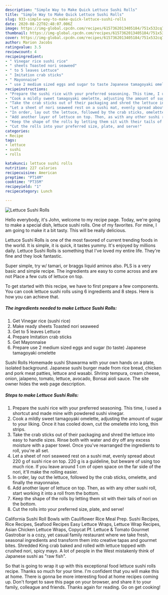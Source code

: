 ```yaml
---
description: "Simple Way to Make Quick Lettuce Sushi Rolls"
title: "Simple Way to Make Quick Lettuce Sushi Rolls"
slug: 933-simple-way-to-make-quick-lettuce-sushi-rolls
date: 2020-08-22T02:48:07.006Z
image: https://img-global.cpcdn.com/recipes/6157362013405184/751x532cq70/lettuce-sushi-rolls-recipe-main-photo.jpg
thumbnail: https://img-global.cpcdn.com/recipes/6157362013405184/751x532cq70/lettuce-sushi-rolls-recipe-main-photo.jpg
cover: https://img-global.cpcdn.com/recipes/6157362013405184/751x532cq70/lettuce-sushi-rolls-recipe-main-photo.jpg
author: Marion Jacobs
ratingvalue: 3.5
reviewcount: 4
recipeingredient:
- " Vinegar rice sushi rice"
- " sheets Toasted nori seaweed"
- " to 5 leaves Lettuce"
- " Imitation crab sticks"
- " Mayonnaise"
- " use 2 medium sized eggs and sugar to taste Japanese tamagoyaki omelette"
recipeinstructions:
- "Prepare the sushi rice with your preferred seasoning. This time, I used a shortcut and made mine with powdered sushi vinegar."
- "Cook a mildly sweet tamagoyaki omelette, adjusting the amount of sugar to your liking. Once it has cooled down, cut the omelette into long, thin strips."
- "Take the crab sticks out of their packaging and shred the lettuce into easy to handle sizes. Rinse both with water and dry off any excess moisture with a paper towel. Once you&#39;ve rearranged the ingredients to roll, you&#39;re all set."
- "Let a sheet of nori seaweed rest on a sushi mat, evenly spread about 220 g of sushi rice on top. 220 g is a guideline, but beware of using too much rice. If you leave around 1 cm of open space on the far side of the nori, it&#39;ll make the rolling easier."
- "In order, lay out the lettuce, followed by the crab sticks, omelette, and finally the mayonnaise."
- "Add another layer of lettuce on top. Then, as with any other sushi roll, start working it into a roll from the bottom."
- "Keep the shape of the rolls by letting them sit with their tails of nori on the bottom."
- "Cut the rolls into your preferred size, plate, and serve!"
categories:
- Recipe
tags:
- lettuce
- sushi
- rolls

katakunci: lettuce sushi rolls 
nutrition: 227 calories
recipecuisine: American
preptime: "PT14M"
cooktime: "PT35M"
recipeyield: "1"
recipecategory: Lunch

---
```



![Lettuce Sushi Rolls](https://img-global.cpcdn.com/recipes/6157362013405184/751x532cq70/lettuce-sushi-rolls-recipe-main-photo.jpg)

Hello everybody, it's John, welcome to my recipe page. Today, we're going to make a special dish, lettuce sushi rolls. One of my favorites. For mine, I am going to make it a bit tasty. This will be really delicious.

Lettuce Sushi Rolls is one of the most favored of current trending foods in the world. It is simple, it is quick, it tastes yummy. It's enjoyed by millions daily. Lettuce Sushi Rolls is something that I've loved my entire life. They're fine and they look fantastic.

Super simple, try w/ tamari, or braggs liquid aminos also. PLS is a very basic and simple recipe. The ingredients are easy to come across and are not Place a few cuts of lettuce on top.


To get started with this recipe, we have to first prepare a few components. You can cook lettuce sushi rolls using 6 ingredients and 8 steps. Here is how you can achieve that.

<!--inarticleads1-->

##### The ingredients needed to make Lettuce Sushi Rolls:

1. Get  Vinegar rice (sushi rice)
1. Make ready  sheets Toasted nori seaweed
1. Get  to 5 leaves Lettuce
1. Prepare  Imitation crab sticks
1. Get  Mayonnaise
1. Prepare  use 2 medium sized eggs and sugar (to taste) Japanese tamagoyaki omelette


Sushi Rolls Homemade sushi Shawarma with your own hands on a plate, isolated background. Japanese sushi burger made from rice bread, chicken and pork meat patties, lettuce and wasabi. Shrimp tempura, cream cheese, onion, jalapeno, tomato, lettuce, avocado, Bonsai aioli sauce. The site owner hides the web page description. 

<!--inarticleads2-->

##### Steps to make Lettuce Sushi Rolls:

1. Prepare the sushi rice with your preferred seasoning. This time, I used a shortcut and made mine with powdered sushi vinegar.
1. Cook a mildly sweet tamagoyaki omelette, adjusting the amount of sugar to your liking. Once it has cooled down, cut the omelette into long, thin strips.
1. Take the crab sticks out of their packaging and shred the lettuce into easy to handle sizes. Rinse both with water and dry off any excess moisture with a paper towel. Once you&#39;ve rearranged the ingredients to roll, you&#39;re all set.
1. Let a sheet of nori seaweed rest on a sushi mat, evenly spread about 220 g of sushi rice on top. 220 g is a guideline, but beware of using too much rice. If you leave around 1 cm of open space on the far side of the nori, it&#39;ll make the rolling easier.
1. In order, lay out the lettuce, followed by the crab sticks, omelette, and finally the mayonnaise.
1. Add another layer of lettuce on top. Then, as with any other sushi roll, start working it into a roll from the bottom.
1. Keep the shape of the rolls by letting them sit with their tails of nori on the bottom.
1. Cut the rolls into your preferred size, plate, and serve!


California Sushi Roll Bowls with Cauliflower Rice Meal Prep. Sushi Recipes, Rice Recipes, Seafood Recipes Easy Lettuce Wraps, Lettuce Wrap Recipes, Asian Chicken Lettuce Wraps, Copycat Pf. Lettuce &amp; Tomato Gourmet Gastrobar is a cozy, yet casual family restaurant where we take fresh, seasonal ingredients and transform them into creative tapas and gourmet bites. Shredded King crab baked and rolled with lettuce topped with crushed nori, spicy mayo. A lot of people in the West mistakenly think of Japanese sushi as &#34;raw fish&#34;. 

So that is going to wrap it up with this exceptional food lettuce sushi rolls recipe. Thanks so much for your time. I'm confident that you will make this at home. There is gonna be more interesting food at home recipes coming up. Don't forget to save this page on your browser, and share it to your family, colleague and friends. Thanks again for reading. Go on get cooking!

